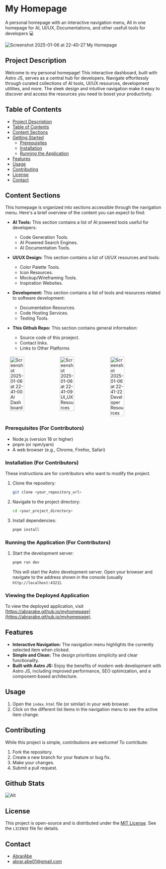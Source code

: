 # My Homepage
A personal homepage with an interactive navigation menu, All in one homepage for AI, UI/UX, Documentations, and other usefull tools for developers 💻

![Screenshot 2025-01-06 at 22-40-27 My Homepage](https://github.com/user-attachments/assets/5f222f10-454f-4dc6-9504-014a92291469)

## Project Description
Welcome to my personal homepage! This interactive dashboard, built with Astro JS, serves as a central hub for developers. Navigate effortlessly through curated collections of AI tools, UI/UX resources, development utilities, and more. The sleek design and intuitive navigation make it easy to discover and access the resources you need to boost your productivity.

## Table of Contents

- [Project Description](#project-description)
- [Table of Contents](#table-of-contents)
- [Content Sections](#content-sections)
- [Getting Started](#getting-started)
  - [Prerequisites](#prerequisites)
  - [Installation](#installation)
  - [Running the Application](#running-the-application)
- [Features](#features)
- [Usage](#usage)
- [Contributing](#contributing)
- [License](#license)
- [Contact](#contact)

## Content Sections

This homepage is organized into sections accessible through the navigation menu. Here's a brief overview of the content you can expect to find:

*   **AI Tools:** This section contains a list of AI powered tools useful for developers:
    *   Code Generation Tools.
    *   AI Powered Search Engines.
    *   AI Documentation Tools.

*   **UI/UX Design:** This section contains a list of UI/UX resources and tools:
    *   Color Palette Tools.
    *   Icon Resources.
    *   Mockup/Wireframing Tools.
    *   Inspiration Websites.

*   **Development:** This section contains a list of tools and resources related to software development:
    *   Documentation Resources.
    *   Code Hosting Services.
    *   Testing Tools.

*   **This Github Repo:**  This section contains general information:
    *   Source code of this proeject.
    *   Contact links.
    *   Links to Other Platforms

<div style="display: flex; flex-wrap: wrap; justify-content: center;">
    <img src="https://github.com/user-attachments/assets/f0da00dd-4dfc-457c-a079-0123602176c4" alt="Screenshot 2025-01-06 at 22-41-00 AI Dashboard" style="width: 30%; margin: 5px;">
    <img src="https://github.com/user-attachments/assets/d21a75e8-a652-4617-aeb3-62b1655cbc7f" alt="Screenshot 2025-01-06 at 22-41-09 UI_UX Resources" style="width: 30%; margin: 5px;">
    <img src="https://github.com/user-attachments/assets/74ffbf4b-91fe-453d-b917-b97fa51c5241" alt="Screenshot 2025-01-06 at 22-41-22 Developer Resources" style="width: 30%; margin: 5px;">
</div>

### Prerequisites (For Contributors)

*   Node.js (version 18 or higher)
*   pnpm (or npm/yarn)
*   A web browser (e.g., Chrome, Firefox, Safari)

### Installation (For Contributors)

These instructions are for contributors who want to modify the project.

1.  Clone the repository:
    ```bash
    git clone <your_repository_url>
    ```
2.  Navigate to the project directory:
    ```bash
    cd <your_project_directory>
    ```
3.  Install dependencies:
    ```bash
    pnpm install
    ```

### Running the Application (For Contributors)

1.  Start the development server:
    ```bash
    pnpm run dev
    ```

    This will start the Astro development server. Open your browser and navigate to the address shown in the console (usually `http://localhost:4321`).

### Viewing the Deployed Application

To view the deployed application, visit [https://abrarabe.github.io/myhomepage](https://abrarabe.github.io/myhomepage).

## Features

*   **Interactive Navigation:** The navigation menu highlights the currently selected item when clicked.
*   **Simple and Clean:** The design prioritizes simplicity and clear functionality.
*   **Built with Astro JS:** Enjoy the benefits of modern web development with Astro JS, including improved performance, SEO optimization, and a component-based architecture.

## Usage

1.  Open the `index.html` file (or similar) in your web browser.
2.  Click on the different list items in the navigation menu to see the active item change.

## Contributing

While this project is simple, contributions are welcome! To contribute:

1.  Fork the repository.
2.  Create a new branch for your feature or bug fix.
3.  Make your changes.
4.  Submit a pull request.

## Github Stats
![Alt](https://repobeats.axiom.co/api/embed/ae961c38fae569e289672bbdb2ac9a4e6d43ff30.svg "Repobeats analytics image")

## License

This project is open-source and is distributed under the [MIT License](LICENSE). See the `LICENSE` file for details.

## Contact

*   [AbrarAbe](<https://github.com/AbrarAbe>)
*   <abrar.abe01@gmail.com>
